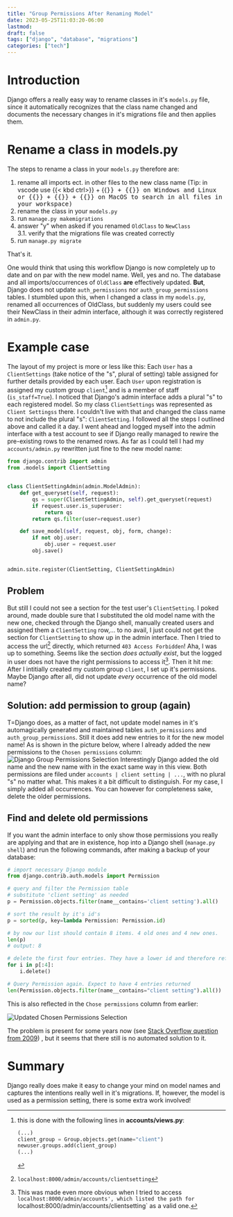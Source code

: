 ```yaml
---
title: "Group Permissions After Renaming Model"
date: 2023-05-25T11:03:20-06:00
lastmod: 
draft: false
tags: ["django", "database", "migrations"]
categories: ["tech"]
---
```

# Introduction
Django offers a really easy way to rename classes in it's `models.py` file, since it automatically recognizes that the class name changed and documents the necessary changes in it's migrations file and then applies them.

# Rename a class in models.py
The steps to rename a class in your `models.py` therefore are:
1. rename all imports ect. in other files to the new class name (Tip: in vscode use {{< kbd ctrl>}} + {{<kbd shift>}} + {{<kbd f>}} on Windows and Linux or {{<kbd cmd>}} + {{<kbd shift>}} + {{<kbd f>}} on MacOS to search in all files in your workspace) 
1. rename the class in your `models.py`
2. run `manage.py makemigrations`
3. answer "y" when asked if you renamed `OldClass` to `NewClass`  
    3.1. verify that the migrations file was created correctly
4. run `manage.py migrate`

That's it.

One would think that using this workflow Django is now completely up to date and on par with the new model name. Well, yes and no. The database and all imports/occurrences of `OldClass` **are** effectively updated. **But**, Django does not update `auth_permissions` nor `auth_group_permissions` tables. I stumbled upon this, when I changed a class in my `models.py`, renamed all occurrences of OldClass, but suddenly my users could see their NewClass in their admin interface, although it was correctly registered in `admin.py`.

# Example case
The layout of my project is more or less like this:
Each `User` has a `ClientSettings` (take notice of the "s", plural of setting) table assigned for further details provided by each user. Each `User` upon registration is assigned my custom group `client`[^1] and is a member of staff (`is_staff=True`). I noticed that Django's admin interface adds a plural "s" to each registered model. So my class `ClientSettings` was represented as `Client Settingss` there. I couldn't live with that and changed the class name to not include the plural "s": `ClientSetting`. I followed all the steps I outlined above and called it a day. I went ahead and logged myself into the admin interface with a test account to see if Django really managed to rewire the pre-existing rows to the renamed rows. As far as I could tell I had my `accounts/admin.py` rewritten just fine to the new model name:

```python
from django.contrib import admin
from .models import ClientSetting


class ClientSettingAdmin(admin.ModelAdmin):
    def get_queryset(self, request):
        qs = super(ClientSettingAdmin, self).get_queryset(request)
        if request.user.is_superuser:
            return qs
        return qs.filter(user=request.user)

    def save_model(self, request, obj, form, change):
        if not obj.user:
            obj.user = request.user
        obj.save()


admin.site.register(ClientSetting, ClientSettingAdmin)
```

## Problem
But still I could not see a section for the test user's `ClientSetting`. I poked around, made double sure that I substituted the old model name with the new one, checked through the Django shell, manually created users and assigned them a `ClientSetting` row,... to no avail, I just could not get the section for `ClientSetting` to show up in the admin interface. Then I tried to access the url[^2] directly, which returned `403 Access Forbidden`! Aha, I was up to something. Seems like the section *does actually exist*, but the logged in user does not have the right permissions to access it[^3]. Then it hit me: After I intitially created my custom group `client`, I set up it's permissions. Maybe Django after all, did not update *every* occurrence of the old model name?

## Solution: add permission to group (again)
T=Django does, as a matter of fact, not update model names in it's automagically generated and maintained tables `auth_permissions` and `auth_group_permissions`. Still it does add new entries to it for the new model name! As is shown in the picture below, where I already added the new permissions to the `Chosen permissions` column:
![Django Group Permissions Selection](/img/django-group-permissions.png#center)
Interestingly Django added the old name and the new name with in the exact same way in this view. Both permissions are filed under `accounts | client setting | ...`, with no plural "s" no matter what. This makes it a bit difficult to distinguish. For my case, I simply added all occurrences. You can however for completeness sake, delete the older permissions.

## Find and delete old permissions
If you want the admin interface to only show those permissions you really are applying and that are in existence, hop into a Django shell (`manage.py shell`) and run the following commands, after making a backup of your database:
```python
# import necessary Django module
from django.contrib.auth.models import Permission

# query and filter the Permission table
# substitute 'client setting' as needed
p = Permission.objects.filter(name__contains='client setting').all()

# sort the result by it's id's
p = sorted(p, key=lambda Permission: Permission.id)

# by now our list should contain 8 items. 4 old ones and 4 new ones.
len(p)
# output: 8

# delete the first four entries. They have a lower id and therefore reference the old model name
for i in p[:4]:
    i.delete()

# Query Permission again. Expect to have 4 entries returned
len(Permission.objects.filter(name__contains="client setting").all())
```

This is also reflected in the `Chose permissions` column from earlier:

![Updated Chosen Permissions Selection](/img/django-group-permissions2.png#center/)

The problem is present for some years now (see [Stack Overflow question from 2009](https://stackoverflow.com/questions/593810/fixing-the-auth-permission-table-after-renaming-a-model-in-django)) , but it seems that there still is no automated solution to it. 

# Summary
Django really does make it easy to change your mind on model names and captures the intentions really well in it's migrations. If, however, the model is used as a permission setting, there is some extra work involved!

[^1]: this is done with the following lines in **accounts/views.py**:
    ```python
    (...)
    client_group = Group.objects.get(name="client")
    newuser.groups.add(client_group)
    (...)
    ```

[^2]: `localhost:8000/admin/accounts/clientsetting`

[^3]: This was made even more obvious when I tried to access `localhost:8000/admin/accounts', which listed the path for `localhost:8000/admin/accounts/clientsetting` as a valid one. 